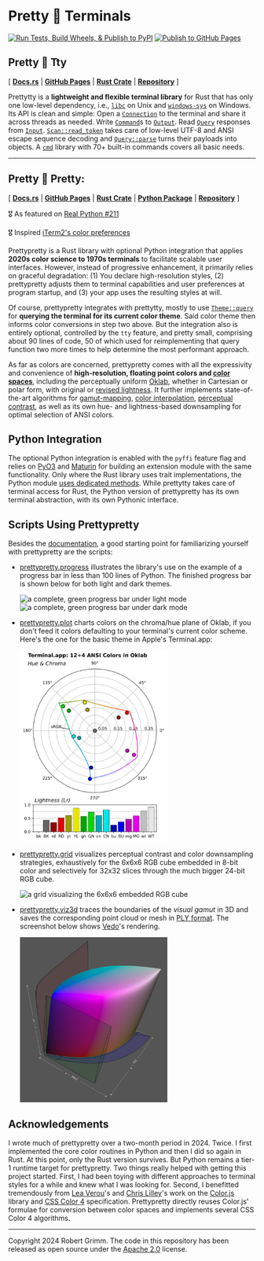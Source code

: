 # Pretty 🌸 Terminals

[![Run Tests, Build Wheels, & Publish to PyPI](https://github.com/apparebit/prettypretty/actions/workflows/ci.yml/badge.svg)](https://github.com/apparebit/prettypretty/actions/workflows/ci.yml)
[![Publish to GitHub Pages](https://github.com/apparebit/prettypretty/actions/workflows/gh-pages.yml/badge.svg)](https://github.com/apparebit/prettypretty/actions/workflows/gh-pages.yml)

## Pretty 🌸 Tty

\[  [**Docs.rs**](https://docs.rs/prettypretty/latest/prettytty/)
| [**GitHub Pages**](https://apparebit.github.io/prettypretty/prettytty/)
| [**Rust Crate**](https://crates.io/crates/prettytty)
| [**Repository**](https://github.com/apparebit/prettypretty)
\]

Prettytty is a **lightweight and flexible terminal library** for Rust that has
only one low-level dependency, i.e., [`libc`](https://crates.io/crates/libc) on
Unix and [`windows-sys`](https://crates.io/crates/windows-sys) on Windows. Its
API is clean and simple: Open a [`Connection`] to the terminal and share it
across threads as needed. Write [`Command`]s to [`Output`]. Read [`Query`]
responses from [`Input`]. [`Scan::read_token`] takes care of low-level UTF-8 and
ANSI escape sequence decoding and [`Query::parse`] turns their payloads into
objects. A [`cmd`] library with 70+ built-in commands covers all basic needs.


[`cmd`]: https://apparebit.github.io/prettypretty/prettytty/cmd/index.html
[`Command`]: https://apparebit.github.io/prettypretty/prettytty/trait.Command.html
[`Connection`]: https://apparebit.github.io/prettypretty/prettytty/struct.Connection.html
[`Input`]: https://apparebit.github.io/prettypretty/prettytty/struct.Input.html
[`Output`]: https://apparebit.github.io/prettypretty/prettytty/struct.Output.html
[`Query`]: https://apparebit.github.io/prettypretty/prettytty/trait.Query.html
[`Query::parse`]: https://apparebit.github.io/prettypretty/prettytty/trait.Query.html#method.parse
[`Scan`]: https://apparebit.github.io/prettypretty/prettytty/trait.Scan.html
[`Scan::read_token`]: https://apparebit.github.io/prettypretty/prettytty/trait.Scan.html#method.read_token

----


## Pretty 🌸 Pretty:

\[  [**Docs.rs**](https://docs.rs/prettypretty/latest/prettypretty/)
| [**GitHub Pages**](https://apparebit.github.io/prettypretty/prettypretty/)
| [**Rust Crate**](https://crates.io/crates/prettytty)
| [**Python Package**](https://pypi.org/project/prettypretty/)
| [**Repository**](https://github.com/apparebit/prettypretty)
\]

🎖️ As featured on [Real Python #211](https://realpython.com/podcasts/rpp/211/)

🎖️ Inspired [iTerm2's color preferences](https://raw.githubusercontent.com/apparebit/prettypretty/main/docs/figures/iterm2-color-preferences.jpg)

Prettypretty is a Rust library with optional Python integration that applies
**2020s color science to 1970s terminals** to facilitate scalable user
interfaces. However, instead of progressive enhancement, it primarily relies on
graceful degradation: (1) You declare high-resolution styles, (2) prettypretty
adjusts them to terminal capabilities and user preferences at program startup,
and (3) your app uses the resulting styles at will.

Of course, prettypretty integrates with prettytty, mostly to use
[`Theme::query`](https://apparebit.github.io/prettypretty/prettypretty/struct.Theme.html#method.query)
for **querying the terminal for its current color theme**. Said color theme then
informs color conversions in step two above. But the integration also is
entirely optional, controlled by the `tty` feature, and pretty small, comprising
about 90 lines of code, 50 of which used for reimplementing that query function
two more times to help determine the most performant approach.

As far as colors are concerned, prettypretty comes with all the expressivity and
convenience of **high-resolution, floating point colors and [color
spaces](https://lab.ardov.me/spaces-3d)**, including the perceptually uniform
[Oklab](https://bottosson.github.io/posts/oklab/), whether in Cartesian or polar
form, with original or [revised
lightness](https://bottosson.github.io/posts/colorpicker/#intermission---a-new-lightness-estimate-for-oklab).
It further implements state-of-the-art algorithms for
[gamut-mapping](https://www.w3.org/TR/css-color-4/#gamut-mapping), [color
interpolation](https://www.w3.org/TR/css-color-4/#interpolation), [perceptual
contrast](https://github.com/Myndex/apca-w3), as well as its own hue- and
lightness-based downsampling for optimal selection of ANSI colors.


## Python Integration

The optional Python integration is enabled with the `pyffi` feature flag and
relies on [PyO3](https://pyo3.rs/v0.22.0/) and [Maturin](https://www.maturin.rs)
for building an extension module with the same functionality. Only where the
Rust library uses trait implementations, the Python module [uses dedicated
methods](https://github.com/apparebit/prettypretty/blob/main/prettypretty/color/__init__.pyi).
While prettytty takes care of terminal access for Rust, the Python version of
prettypretty has its own terminal abstraction, with its own Pythonic interface.


## Scripts Using Prettypretty

Besides the [documentation](https://apparebit.github.io/prettypretty/), a good
starting point for familiarizing yourself with prettypretty are the scripts:

  * [prettypretty.progress](https://github.com/apparebit/prettypretty/blob/main/prettypretty/progress.py)
    illustrates the library's use on the example of a progress bar in less than
    100 lines of Python. The finished progress bar is shown below for both light
    and dark themes.

    <img src="https://raw.githubusercontent.com/apparebit/prettypretty/main/docs/figures/progress-bar-light.png"
         alt="a complete, green progress bar under light mode" width=293>
    <img src="https://raw.githubusercontent.com/apparebit/prettypretty/main/docs/figures/progress-bar-dark.png"
         alt="a complete, green progress bar under dark mode" width=298>

  * [prettypretty.plot](https://github.com/apparebit/prettypretty/blob/main/prettypretty/plot.py)
    charts colors on the chroma/hue plane of Oklab, if you don't feed it colors
    defaulting to your terminal's current color scheme. Here's the one for the
    basic theme in Apple's Terminal.app:

    <img src="https://raw.githubusercontent.com/apparebit/prettypretty/main/docs/src/deepdive/colortheme/terminal.app-colors.svg"
         alt="colors from the basic theme for Apple's Terminal.app in Oklch" width=300px>

  * [prettypretty.grid](https://github.com/apparebit/prettypretty/blob/main/prettypretty/grid.py)
    visualizes perceptual contrast and color downsampling strategies,
    exhaustively for the 6x6x6 RGB cube embedded in 8-bit color and selectively
    for 32x32 slices through the much bigger 24-bit RGB cube.

    <img src="https://raw.githubusercontent.com/apparebit/prettypretty/main/docs/figures/rgb6-background.png"
         alt="a grid visualizing the 6x6x6 embedded RGB cube" width=300px>

  * [prettypretty.viz3d](https://github.com/apparebit/prettypretty/blob/main/prettypretty/viz3d.py)
    traces the boundaries of the *visual gamut* in 3D and saves the
    corresponding point cloud or mesh in [PLY
    format](https://en.wikipedia.org/wiki/PLY_(file_format)). The screenshot
    below shows [Vedo](https://vedo.embl.es)'s rendering.

    <img src="https://raw.githubusercontent.com/apparebit/prettypretty/main/docs/figures/visual-gamut.jpg"
         alt="a 3D visualization of the gamut for visible light,
              somewhat shaped like a fat, squat hot pocket" width=300px>


## Acknowledgements

I wrote much of prettypretty over a two-month period in 2024. Twice. I first
implemented the core color routines in Python and then I did so again in Rust.
At this point, only the Rust version survives. But Python remains a tier-1
runtime target for prettypretty. Two things really helped with getting this
project started. First, I had been toying with different approaches to terminal
styles for a while and knew what I was looking for. Second, I benefitted
tremendously from [Lea Verou](http://lea.verou.me/)'s and [Chris
Lilley](https://svgees.us/)'s work on the [Color.js](https://colorjs.io) library
and [CSS Color 4](https://www.w3.org/TR/css-color-4/) specification.
Prettypretty directly reuses Color.js' formulae for conversion between color
spaces and implements several CSS Color 4 algorithms.

---

Copyright 2024 Robert Grimm. The code in this repository has been released as
open source under the [Apache
2.0](https://github.com/apparebit/prettypretty/blob/main/LICENSE) license.
